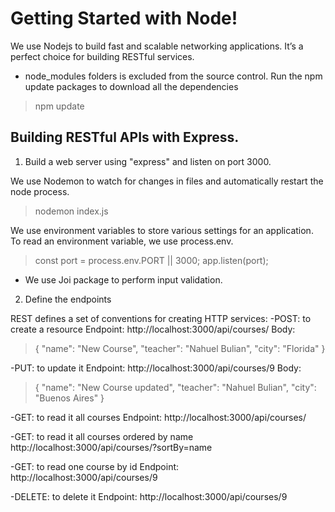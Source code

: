 # Getting Started with Node!
We use Nodejs to build fast and scalable networking applications. It’s a perfect choice for building RESTful services.

* node_modules folders is excluded from the source control. Run the npm update packages to download all the dependencies

> npm update 

## Building RESTful APIs with Express.

1. Build a web server using "express" and listen on port 3000.

We use Nodemon to watch for changes in files and automatically restart the node process.

> nodemon index.js

We use environment variables to store various settings for an application. To read an environment variable, we use process.env. 

> const port = process.env.PORT || 3000;
> app.listen(port);

* We use Joi package to perform input validation. 

2. Define the endpoints

REST defines a set of conventions for creating HTTP services:
 -POST: to create a resource
 Endpoint: http://localhost:3000/api/courses/
 Body:
>{
>    "name": "New Course",
>    "teacher": "Nahuel Bulian",
>    "city": "Florida"
>}

 -PUT: to update it
 Endpoint: http://localhost:3000/api/courses/9
 Body:
>{
>    "name": "New Course updated",
>    "teacher": "Nahuel Bulian",
>    "city": "Buenos Aires"
>}

 -GET: to read it all courses
 Endpoint: http://localhost:3000/api/courses/

 -GET: to read it all courses ordered by name
 http://localhost:3000/api/courses/?sortBy=name

-GET: to read one course by id
 Endpoint: http://localhost:3000/api/courses/9

 -DELETE: to delete it 
 Endpoint: http://localhost:3000/api/courses/9